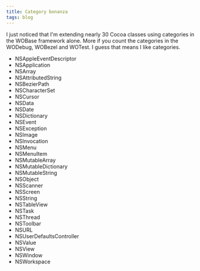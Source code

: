 ```yaml
---
title: Category bonanza
tags: blog
---
```


I just noticed that I'm extending nearly 30 Cocoa classes using categories in the WOBase framework alone. More if you count the categories in the WODebug, WOBezel and WOTest. I guess that means I like categories.





-   NSAppleEventDescriptor
-   NSApplication
-   NSArray
-   NSAttributedString
-   NSBezierPath
-   NSCharacterSet
-   NSCursor
-   NSData
-   NSDate
-   NSDictionary
-   NSEvent
-   NSException
-   NSImage
-   NSInvocation
-   NSMenu
-   NSMenuItem
-   NSMutableArray
-   NSMutableDictionary
-   NSMutableString
-   NSObject
-   NSScanner
-   NSScreen
-   NSString
-   NSTableView
-   NSTask
-   NSThread
-   NSToolbar
-   NSURL
-   NSUserDefaultsController
-   NSValue
-   NSView
-   NSWindow
-   NSWorkspace

